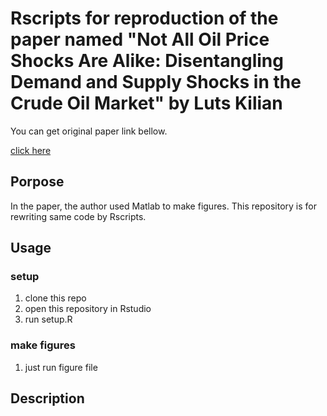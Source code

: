 # Rscripts for reproduction of the paper named "Not All Oil Price Shocks Are Alike: Disentangling Demand and Supply Shocks in the Crude Oil Market" by Luts Kilian

You can get original paper link bellow.

[click here](https://www.aeaweb.org/articles?id=10.1257/aer.99.3.1053)

## Porpose

In the paper, the author used Matlab to make figures. This repository is for rewriting same code by Rscripts.

## Usage

### setup

1. clone this repo
2. open this repository in Rstudio
3. run setup.R

### make figures

1. just run figure file

## Description
